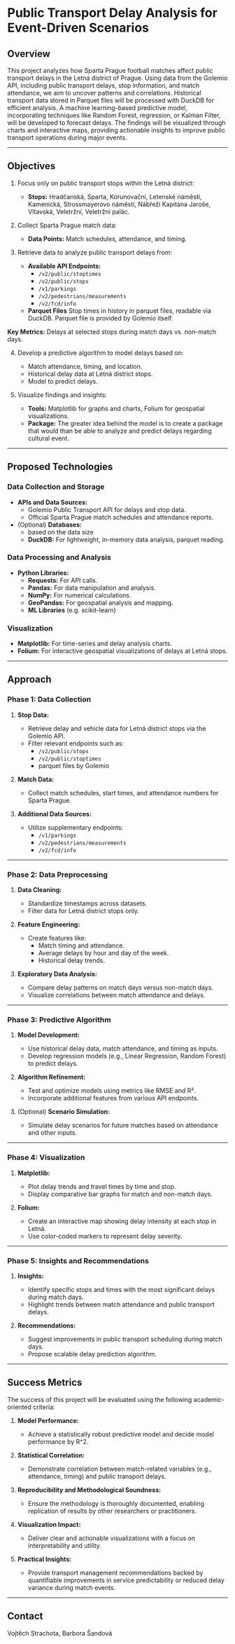 # **Public Transport Delay Analysis for Event-Driven Scenarios**

## **Overview**

This project analyzes how Sparta Prague football matches affect public transport delays in the Letná district of Prague. Using data from the Golemio API, including public transport delays, stop information, and match attendance, we aim to uncover patterns and correlations. Historical transport data stored in Parquet files will be processed with DuckDB for efficient analysis. A machine learning-based predictive model, incorporating techniques like Random Forest, regression, or Kalman Filter, will be developed to forecast delays. The findings will be visualized through charts and interactive maps, providing actionable insights to improve public transport operations during major events.

---

## **Objectives**

1. Focus only on public transport stops within the Letná district:
   - **Stops:** Hradčanská, Sparta, Korunovační, Letenské náměstí, Kamenická, Strossmayerovo náměstí, Nábřeží Kapitána Jaroše, Vltavská, Veletržní, Veletržní palác.
   
2. Collect Sparta Prague match data:
   - **Data Points:** Match schedules, attendance, and timing.

3. Retrieve data to analyze public transport delays from:
   - **Available API Endpoints:**
     - `/v2/public/stoptimes`
     - `/v2/public/stops`
     - `/v1/parkings`
     - `/v2/pedestrians/measurements`
     - `/v2/fcd/info`
   - **Parquet Files** Stop times in history in parquet files, readable via DuckDB. Parquet file is provided by Golemio itself.

**Key Metrics:** Delays at selected stops during match days vs. non-match days.

4. Develop a predictive algorithm to model delays based on:
   - Match attendance, timing, and location.
   - Historical delay data at Letná district stops.
   - Model to predict delays.

5. Visualize findings and insights:
   - **Tools:** Matplotlib for graphs and charts, Folium for geospatial visualizations.
   - **Package:** The greater idea behind the model is to create a package that would than be able to analyze and predict delays regarding cultural event.
---

## **Proposed Technologies**

### **Data Collection and Storage**
- **APIs and Data Sources:**
  - Golemio Public Transport API for delays and stop data.
  - Official Sparta Prague match schedules and attendance reports.
- (Optional) **Databases:**
  - based on the data size
  - **DuckDB:** For lightweight, in-memory data analysis, parquet reading.

### **Data Processing and Analysis**
- **Python Libraries:**
  - **Requests:** For API calls.
  - **Pandas:** For data manipulation and analysis.
  - **NumPy:** For numerical calculations.
  - **GeoPandas:** For geospatial analysis and mapping.
  - **ML Libraries** (e.g. scikit-learn)

### **Visualization**
- **Matplotlib:** For time-series and delay analysis charts.
- **Folium:** For interactive geospatial visualizations of delays at Letná stops.

---

## **Approach**

### **Phase 1: Data Collection**
1. **Stop Data:**
   - Retrieve delay and vehicle data for Letná district stops via the Golemio API.
   - Filter relevant endpoints such as:
     - `/v2/public/stops`
     - `/v2/public/stoptimes`
     - parquet files by Golemio

2. **Match Data:**
   - Collect match schedules, start times, and attendance numbers for Sparta Prague.

3. **Additional Data Sources:**
   - Utilize supplementary endpoints:
     - `/v1/parkings`
     - `/v2/pedestrians/measurements`
     - `/v2/fcd/info`

---

### **Phase 2: Data Preprocessing**
1. **Data Cleaning:**
   - Standardize timestamps across datasets.
   - Filter data for Letná district stops only.

2. **Feature Engineering:**
   - Create features like:
     - Match timing and attendance.
     - Average delays by hour and day of the week.
     - Historical delay trends.

3. **Exploratory Data Analysis:**
   - Compare delay patterns on match days versus non-match days.
   - Visualize correlations between match attendance and delays.

---

### **Phase 3: Predictive Algorithm**
1. **Model Development:**
   - Use historical delay data, match attendance, and timing as inputs.
   - Develop regression models (e.g., Linear Regression, Random Forest) to predict delays.

2. **Algorithm Refinement:**
   - Test and optimize models using metrics like RMSE and R².
   - Incorporate additional features from various API endpoints.

3. (Optional) **Scenario Simulation:** 
   - Simulate delay scenarios for future matches based on attendance and other inputs.

---

### **Phase 4: Visualization**
1. **Matplotlib:**
   - Plot delay trends and travel times by time and stop.
   - Display comparative bar graphs for match and non-match days.

2. **Folium:**
   - Create an interactive map showing delay intensity at each stop in Letná.
   - Use color-coded markers to represent delay severity.

---

### **Phase 5: Insights and Recommendations**
1. **Insights:**
   - Identify specific stops and times with the most significant delays during match days.
   - Highlight trends between match attendance and public transport delays.

2. **Recommendations:**
   - Suggest improvements in public transport scheduling during match days.
   - Propose scalable delay prediction algorithm.

---

## **Success Metrics**

The success of this project will be evaluated using the following academic-oriented criteria:

1. **Model Performance:** 
   - Achieve a statistically robust predictive model and decide model performance by R^2.

2. **Statistical Correlation:** 
   - Demonstrate correlation between match-related variables (e.g., attendance, timing) and public transport delays.

3. **Reproducibility and Methodological Soundness:** 
   - Ensure the methodology is thoroughly documented, enabling replication of results by other researchers or practitioners.

4. **Visualization Impact:** 
   - Deliver clear and actionable visualizations with a focus on interpretability and utility.

5. **Practical Insights:** 
   - Provide transport management recommendations backed by quantifiable improvements in service predictability or reduced delay variance during match events.

---

## **Contact**

Vojtěch Strachota, Barbora Šandová
